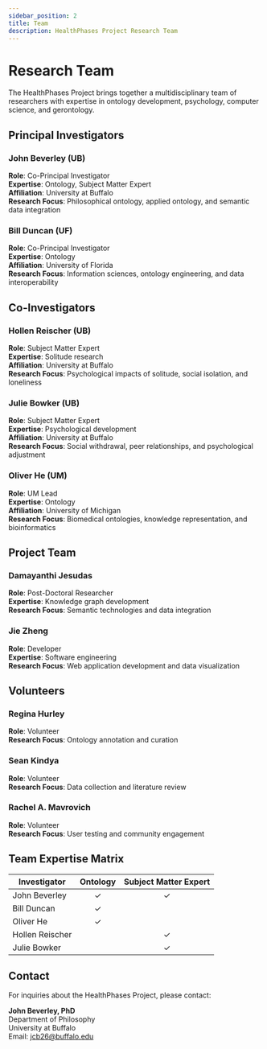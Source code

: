 ```yaml
---
sidebar_position: 2
title: Team
description: HealthPhases Project Research Team
---
```


# Research Team

The HealthPhases Project brings together a multidisciplinary team of researchers with expertise in ontology development, psychology, computer science, and gerontology.

## Principal Investigators

### John Beverley (UB)
**Role**: Co-Principal Investigator  
**Expertise**: Ontology, Subject Matter Expert  
**Affiliation**: University at Buffalo  
**Research Focus**: Philosophical ontology, applied ontology, and semantic data integration

### Bill Duncan (UF) 
**Role**: Co-Principal Investigator  
**Expertise**: Ontology  
**Affiliation**: University of Florida  
**Research Focus**: Information sciences, ontology engineering, and data interoperability

## Co-Investigators

### Hollen Reischer (UB)
**Role**: Subject Matter Expert  
**Expertise**: Solitude research  
**Affiliation**: University at Buffalo  
**Research Focus**: Psychological impacts of solitude, social isolation, and loneliness

### Julie Bowker (UB)
**Role**: Subject Matter Expert  
**Expertise**: Psychological development  
**Affiliation**: University at Buffalo  
**Research Focus**: Social withdrawal, peer relationships, and psychological adjustment

### Oliver He (UM)
**Role**: UM Lead  
**Expertise**: Ontology  
**Affiliation**: University of Michigan  
**Research Focus**: Biomedical ontologies, knowledge representation, and bioinformatics

## Project Team

### Damayanthi Jesudas
**Role**: Post-Doctoral Researcher  
**Expertise**: Knowledge graph development  
**Research Focus**: Semantic technologies and data integration

### Jie Zheng
**Role**: Developer  
**Expertise**: Software engineering  
**Research Focus**: Web application development and data visualization

## Volunteers

### Regina Hurley
**Role**: Volunteer  
**Research Focus**: Ontology annotation and curation

### Sean Kindya
**Role**: Volunteer  
**Research Focus**: Data collection and literature review

### Rachel A. Mavrovich
**Role**: Volunteer  
**Research Focus**: User testing and community engagement

## Team Expertise Matrix

| Investigator | Ontology | Subject Matter Expert |
|--------------|:--------:|:---------------------:|
| John Beverley | ✓ | ✓ |
| Bill Duncan | ✓ | |
| Oliver He | ✓ | |
| Hollen Reischer | | ✓ |
| Julie Bowker | | ✓ |

## Contact

For inquiries about the HealthPhases Project, please contact:

**John Beverley, PhD**  
Department of Philosophy  
University at Buffalo  
Email: jcb26@buffalo.edu 